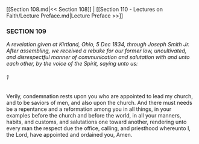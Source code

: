 [[Section 108.md|<< Section 108]]  |  [[Section 110 - Lectures on Faith/Lecture Preface.md|Lecture Preface >>]]

### SECTION 109

*A revelation given at Kirtland, Ohio, 5 Dec 1834, through Joseph Smith Jr. After assembling, we received a rebuke for our former low, uncultivated, and disrespectful manner of communication and salutation with and unto each other, by the voice of the Spirit, saying unto us:*

###### 1
Verily, condemnation rests upon you who are appointed to lead my church, and to be saviors of men, and also upon the church. And there must needs be a repentance and a reformation among you in all things, in your examples before the church and before the world, in all your manners, habits, and customs, and salutations one toward another, rendering unto every man the respect due the office, calling, and priesthood whereunto I, the Lord, have appointed and ordained you, Amen.